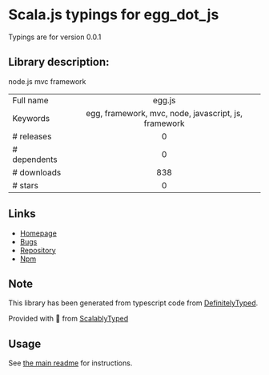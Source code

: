 
# Scala.js typings for egg_dot_js

Typings are for version 0.0.1

## Library description:
node.js mvc framework

|                    |                 |
| ------------------ | :-------------: |
| Full name          | egg.js |
| Keywords           | egg, framework, mvc, node, javascript, js, framework |
| # releases         | 0 |
| # dependents       | 0 |
| # downloads        | 838 |
| # stars            | 0 |

## Links
- [Homepage](https://github.com/artisangang/egg#readme)
- [Bugs](https://github.com/artisangang/egg/issues)
- [Repository](https://github.com/artisangang/egg)
- [Npm](https://www.npmjs.com/package/egg.js)
    


## Note
This library has been generated from typescript code from [DefinitelyTyped](https://definitelytyped.org).

Provided with :purple_heart: from [ScalablyTyped](https://github.com/oyvindberg/ScalablyTyped)

## Usage
See [the main readme](../../readme.md) for instructions.


